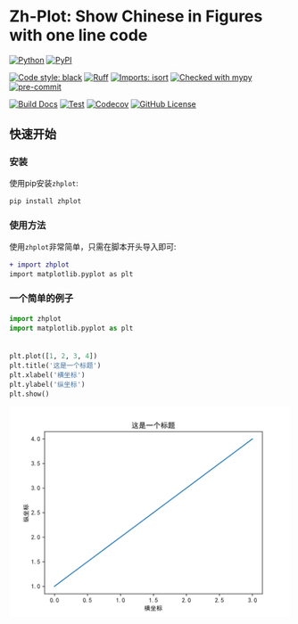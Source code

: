 # Zh-Plot: Show Chinese in Figures with one line code

[![Python](https://img.shields.io/pypi/pyversions/zhplot.svg?color=%2334D058)](https://pypi.org/project/zhplot/)
[![PyPI](https://img.shields.io/pypi/v/zhplot?color=%2334D058&label=pypi%20package)](https://pypi.org/project/zhplot/)

[![Code style: black](https://img.shields.io/badge/code%20style-black-000000.svg)](https://github.com/psf/black)
[![Ruff](https://img.shields.io/endpoint?url=https://raw.githubusercontent.com/astral-sh/ruff/main/assets/badge/v2.json)](https://github.com/astral-sh/ruff)
[![Imports: isort](https://img.shields.io/badge/%20imports-isort-%231674b1?style=flat&labelColor=ef8336)](https://pycqa.github.io/isort/)
[![Checked with mypy](https://www.mypy-lang.org/static/mypy_badge.svg)](https://mypy-lang.org/)
[![pre-commit](https://img.shields.io/badge/pre--commit-enabled-brightgreen?logo=pre-commit)](https://github.com/pre-commit/pre-commit)

[![Build Docs](https://github.com/shenxiangzhuang/zhplot/actions/workflows/build_docs.yaml/badge.svg)](https://github.com/shenxiangzhuang/zhplot/actions/workflows/build_docs.yaml)
[![Test](https://github.com/shenxiangzhuang/zhplot/actions/workflows/test.yaml/badge.svg)](https://github.com/shenxiangzhuang/zhplot/actions/workflows/test.yaml)
[![Codecov](https://codecov.io/gh/shenxiangzhuang/zhplot/branch/master/graph/badge.svg)](https://codecov.io/gh/shenxiangzhuang/zhplot)
[![GitHub License](https://img.shields.io/github/license/shenxiangzhuang/zhplot)](https://github.com/shenxiangzhuang/zhplot/blob/master/LICENSE)


## 快速开始

### 安装

使用pip安装`zhplot`:

```bash
pip install zhplot
```

### 使用方法

使用`zhplot`非常简单，只需在脚本开头导入即可:
```diff
+ import zhplot
import matplotlib.pyplot as plt
```

### 一个简单的例子

```python
import zhplot
import matplotlib.pyplot as plt


plt.plot([1, 2, 3, 4])
plt.title('这是一个标题')
plt.xlabel('横坐标')
plt.ylabel('纵坐标')
plt.show()
```

![example](./docs/images/zhplot_demo.png)
